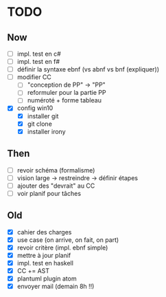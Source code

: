 # TODO

## Now
- [ ] impl. test en c#
- [ ] impl. test en f#
- [ ] définir la syntaxe ebnf (vs abnf vs bnf (expliquer))
- [ ] modifier CC
  - [ ] "conception de PP" -> "PP"
  - [ ] reformuler pour la partie PP
  - [ ] numéroté + forme tableau
- [x] config win10
  - [x] installer git
  - [x] git clone
  - [x] installer irony

## Then
- [ ] revoir schéma (formalisme)
- [ ] vision large -> restreindre -> définir étapes
- [ ] ajouter des "devrait" au CC
- [ ] voir planif pour tâches

## Old
- [x] cahier des charges
- [x] use case (on arrive, on fait, on part)
- [x] revoir critère (impl. ebnf simple)
- [x] mettre à jour planif
- [x] impl. test en haskell
- [x] CC += AST
- [x] plantuml plugin atom
- [x] envoyer mail (demain 8h !!)
